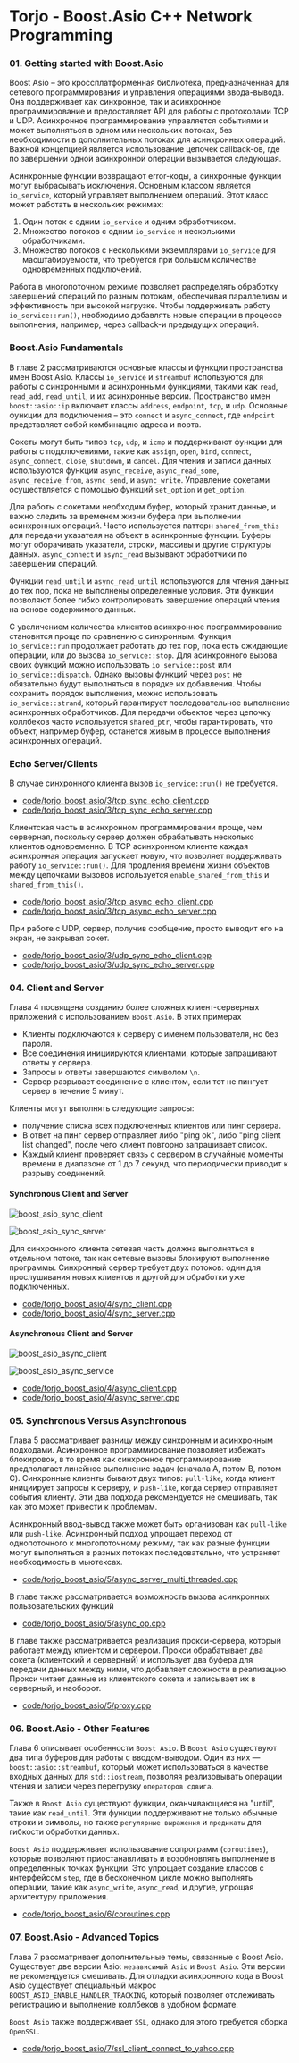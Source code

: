 # Torjo - Boost.Asio C++ Network Programming

### 01. Getting started with Boost.Asio

Boost Asio – это кроссплатформенная библиотека, предназначенная для сетевого программирования и управления операциями ввода-вывода. Она поддерживает как синхронное, так и асинхронное программирование и предоставляет API для работы с протоколами TCP и UDP. Асинхронное программирование управляется событиями и может выполняться в одном или нескольких потоках, без необходимости в дополнительных потоках для асинхронных операций. Важной концепцией является использование цепочек callback-ов, где по завершении одной асинхронной операции вызывается следующая.

Асинхронные функции возвращают error-коды, а синхронные функции могут выбрасывать исключения. Основным классом является `io_service`, который управляет выполнением операций. Этот класс может работать в нескольких режимах:
1. Один поток с одним `io_service` и одним обработчиком.
2. Множество потоков с одним `io_service` и несколькими обработчиками.
3. Множество потоков с несколькими экземплярами `io_service` для масштабируемости, что требуется при большом количестве одновременных подключений.

Работа в многопоточном режиме позволяет распределять обработку завершений операций по разным потокам, обеспечивая параллелизм и эффективность при высокой нагрузке. Чтобы поддерживать работу `io_service::run()`, необходимо добавлять новые операции в процессе выполнения, например, через callback-и предыдущих операций.

### Boost.Asio Fundamentals

В главе 2 рассматриваются основные классы и функции пространства имен Boost Asio. Классы `io_service` и `streambuf` используются для работы с синхронными и асинхронными функциями, такими как `read`, `read_add`, `read_until`, и их асинхронные версии. Пространство имен `boost::asio::ip` включает классы `address`, `endpoint`, `tcp`, и `udp`. Основные функции для подключения – это `connect` и `async_connect`, где `endpoint` представляет собой комбинацию адреса и порта.

Сокеты могут быть типов `tcp`, `udp`, и `icmp` и поддерживают функции для работы с подключениями, такие как `assign`, `open`, `bind`, `connect`, `async_connect`, `close`, `shutdown`, и `cancel`. Для чтения и записи данных используются функции `async_receive`, `async_read_some`, `async_receive_from`, `async_send`, и `async_write`. Управление сокетами осуществляется с помощью функций `set_option` и `get_option`.

Для работы с сокетами необходим буфер, который хранит данные, и важно следить за временем жизни буфера при выполнении асинхронных операций. Часто используется паттерн `shared_from_this` для передачи указателя на объект в асинхронные функции. Буферы могут оборачивать указатели, строки, массивы и другие структуры данных. `async_connect` и `async_read` вызывают обработчики по завершении операций.

Функции `read_until` и `async_read_until` используются для чтения данных до тех пор, пока не выполнены определенные условия. Эти функции позволяют более гибко контролировать завершение операций чтения на основе содержимого данных.

С увеличением количества клиентов асинхронное программирование становится проще по сравнению с синхронным. Функция `io_service::run` продолжает работать до тех пор, пока есть ожидающие операции, или до вызова `io_service::stop`. Для асинхронного вызова своих функций можно использовать `io_service::post` или `io_service::dispatch`. Однако вызовы функций через `post` не обязательно будут выполняться в порядке их добавления. Чтобы сохранить порядок выполнения, можно использовать `io_service::strand`, который гарантирует последовательное выполнение асинхронных обработчиков. Для передачи объектов через цепочку коллбеков часто используется `shared_ptr`, чтобы гарантировать, что объект, например буфер, останется живым в процессе выполнения асинхронных операций.

### Echo Server/Clients

В случае синхронного клиента вызов `io_service::run()` не требуется.

- [code/torjo_boost_asio/3/tcp_sync_echo_client.cpp](code/torjo_boost_asio/3/tcp_sync_echo_client.cpp)
- [code/torjo_boost_asio/3/tcp_sync_echo_server.cpp](code/torjo_boost_asio/3/tcp_sync_echo_server.cpp)

Клиентская часть в асинхронном программировании проще, чем серверная, поскольку сервер должен обрабатывать несколько клиентов одновременно. В TCP асинхронном клиенте каждая асинхронная операция запускает новую, что позволяет поддерживать работу `io_service::run()`. Для продления времени жизни объектов между цепочками вызовов используется `enable_shared_from_this` и `shared_from_this()`.

- [code/torjo_boost_asio/3/tcp_async_echo_client.cpp](code/torjo_boost_asio/3/tcp_async_echo_client.cpp)
- [code/torjo_boost_asio/3/tcp_async_echo_server.cpp](code/torjo_boost_asio/3/tcp_async_echo_server.cpp)

При работе с UDP, сервер, получив сообщение, просто выводит его на экран, не закрывая сокет.

- [code/torjo_boost_asio/3/udp_sync_echo_client.cpp](code/torjo_boost_asio/3/udp_sync_echo_client.cpp)
- [code/torjo_boost_asio/3/udp_sync_echo_server.cpp](code/torjo_boost_asio/3/udp_sync_echo_server.cpp)

### 04. Client and Server

Глава 4 посвящена созданию более сложных клиент-серверных приложений с использованием `Boost.Asio`. В этих примерах
- Клиенты подключаются к серверу с именем пользователя, но без пароля.
- Все соединения инициируются клиентами, которые запрашивают ответы у сервера.
- Запросы и ответы завершаются символом `\n`.
- Сервер разрывает соединение с клиентом, если тот не пингует сервер в течение 5 минут.

Клиенты могут выполнять следующие запросы:
- получение списка всех подключенных клиентов или пинг сервера.
- В ответ на пинг сервер отправляет либо "ping ok", либо "ping client list changed", после чего клиент повторно запрашивает список.
- Каждый клиент проверяет связь с сервером в случайные моменты времени в диапазоне от 1 до 7 секунд, что периодически приводит к разрыву соединений.

#### Synchronous Client and Server

![boost_asio_sync_client](screenshots/boost_asio_sync_client.png)

![boost_asio_sync_server](screenshots/boost_asio_sync_server.png)

Для синхронного клиента сетевая часть должна выполняться в отдельном потоке, так как сетевые вызовы блокируют выполнение программы.
Синхронный сервер требует двух потоков: один для прослушивания новых клиентов и другой для обработки уже подключенных.

- [code/torjo_boost_asio/4/sync_client.cpp](code/torjo_boost_asio/4/sync_client.cpp)
- [code/torjo_boost_asio/4/sync_server.cpp](code/torjo_boost_asio/4/sync_server.cpp)

#### Asynchronous Client and Server

![boost_asio_async_client](screenshots/boost_asio_async_client.png)

![boost_asio_async_service](screenshots/boost_asio_async_service.png)

- [code/torjo_boost_asio/4/async_client.cpp](code/torjo_boost_asio/4/async_client.cpp)
- [code/torjo_boost_asio/4/async_server.cpp](code/torjo_boost_asio/4/async_server.cpp)

### 05. Synchronous Versus Asynchronous

Глава 5 рассматривает разницу между синхронным и асинхронным подходами. Асинхронное программирование позволяет избежать блокировок, в то время как синхронное программирование предполагает линейное выполнение задач (сначала A, потом B, потом C). Синхронные клиенты бывают двух типов: `pull-like`, когда клиент инициирует запросы к серверу, и `push-like`, когда сервер отправляет события клиенту. Эти два подхода рекомендуется не смешивать, так как это может привести к проблемам.

Асинхронный ввод-вывод также может быть организован как `pull-like` или `push-like`. Асинхронный подход упрощает переход от однопоточного к многопоточному режиму, так как разные функции могут выполняться в разных потоках последовательно, что устраняет необходимость в мьютексах.

- [code/torjo_boost_asio/5/async_server_multi_threaded.cpp](code/torjo_boost_asio/5/async_server_multi_threaded.cpp)

В главе также рассматривается возможность вызова асинхронных пользовательских функций

- [code/torjo_boost_asio/5/async_op.cpp](code/torjo_boost_asio/5/async_op.cpp)

В главе также рассматривается реализация прокси-сервера, который работает между клиентом и сервером. Прокси обрабатывает два сокета (клиентский и серверный) и использует два буфера для передачи данных между ними, что добавляет сложности в реализацию. Прокси читает данные из клиентского сокета и записывает их в серверный, и наоборот.

- [code/torjo_boost_asio/5/proxy.cpp](code/torjo_boost_asio/5/proxy.cpp)

### 06. Boost.Asio - Other Features

Глава 6 описывает особенности `Boost Asio`. В `Boost Asio` существуют два типа буферов для работы с вводом-выводом. Один из них — `boost::asio::streambuf`, который может использоваться в качестве входных данных для `std::iostream`, позволяя реализовывать операции чтения и записи через перегрузку `операторов сдвига`.

Также в `Boost Asio` существуют функции, оканчивающиеся на "until", такие как `read_until`. Эти функции поддерживают не только обычные строки и символы, но также `регулярные выражения` и `предикаты` для гибкости обработки данных.

`Boost Asio` поддерживает использование сопрограмм (`coroutines`), которые позволяют приостанавливать и возобновлять выполнение в определенных точках функции. Это упрощает создание классов с интерфейсом `step`, где в бесконечном цикле можно выполнять операции, такие как `async_write`, `async_read`, и другие, упрощая архитектуру приложения.

- [code/torjo_boost_asio/6/coroutines.cpp](code/torjo_boost_asio/6/coroutines.cpp)

### 07. Boost.Asio - Advanced Topics

Глава 7 рассматривает дополнительные темы, связанные с Boost Asio. Существует две версии Asio: `независимый Asio` и `Boost Asio`. Эти версии не рекомендуется смешивать. Для отладки асинхронного кода в Boost Asio существует специальный макрос `BOOST_ASIO_ENABLE_HANDLER_TRACKING`, который позволяет отслеживать регистрацию и выполнение коллбеков в удобном формате.

`Boost Asio` также поддерживает `SSL`, однако для этого требуется сборка `OpenSSL`.

- [code/torjo_boost_asio/7/ssl_client_connect_to_yahoo.cpp](code/torjo_boost_asio/7/ssl_client_connect_to_yahoo.cpp)

